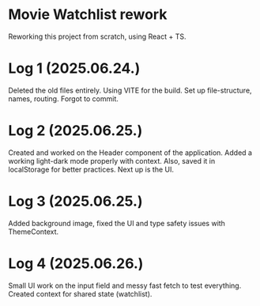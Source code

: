 # Movie Watchlist rework

  Reworking this project from scratch, using React + TS.

# Log 1 (2025.06.24.)

  Deleted the old files entirely. Using VITE for the build. Set up file-structure, names, routing. Forgot to commit.

# Log 2 (2025.06.25.)

  Created and worked on the Header component of the application. 
  Added a working light-dark mode properly with context. Also, saved it in localStorage for better practices. Next up is the UI.

# Log 3 (2025.06.25.)

  Added background image, fixed the UI and type safety issues with ThemeContext.

# Log 4 (2025.06.26.)

  Small UI work on the input field and messy fast fetch to test everything. Created context for shared state (watchlist).